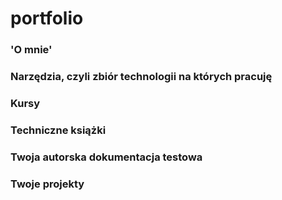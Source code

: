 # portfolio
### 'O mnie'
### Narzędzia, czyli zbiór technologii na których pracuję
### Kursy
### Techniczne książki
### Twoja autorska dokumentacja testowa
### Twoje projekty
